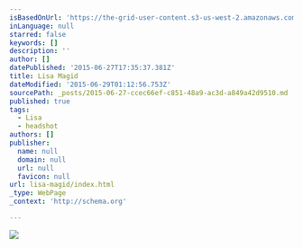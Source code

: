 ```yaml
---
isBasedOnUrl: 'https://the-grid-user-content.s3-us-west-2.amazonaws.com/9f5ee086-1548-4b99-87a5-7c24391bc8f6.jpg'
inLanguage: null
starred: false
keywords: []
description: ''
author: []
datePublished: '2015-06-27T17:35:37.381Z'
title: Lisa Magid
dateModified: '2015-06-29T01:12:56.753Z'
sourcePath: _posts/2015-06-27-ccec66ef-c851-48a9-ac3d-a849a42d9510.md
published: true
tags:
  - Lisa
  - headshot
authors: []
publisher:
  name: null
  domain: null
  url: null
  favicon: null
url: lisa-magid/index.html
_type: WebPage
_context: 'http://schema.org'

---
```

![](https://the-grid-user-content.s3-us-west-2.amazonaws.com/9f5ee086-1548-4b99-87a5-7c24391bc8f6.jpg)